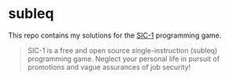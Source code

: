 # subleq
This repo contains my solutions for the [SIC-1](https://https://jaredkrinke.itch.io/sic-1) programming game.

> SIC-1 is a free and open source single-instruction (subleq) programming game. Neglect your personal life in pursuit of promotions and vague assurances of job security!


